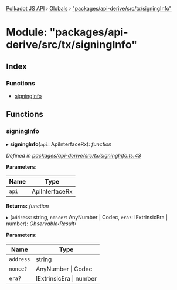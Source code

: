 [Polkadot JS API](../README.md) › [Globals](../globals.md) › ["packages/api-derive/src/tx/signingInfo"](_packages_api_derive_src_tx_signinginfo_.md)

# Module: "packages/api-derive/src/tx/signingInfo"

## Index

### Functions

* [signingInfo](_packages_api_derive_src_tx_signinginfo_.md#signinginfo)

## Functions

###  signingInfo

▸ **signingInfo**(`api`: ApiInterfaceRx): *function*

*Defined in [packages/api-derive/src/tx/signingInfo.ts:43](https://github.com/polkadot-js/api/blob/fcfcbb2d9/packages/api-derive/src/tx/signingInfo.ts#L43)*

**Parameters:**

Name | Type |
------ | ------ |
`api` | ApiInterfaceRx |

**Returns:** *function*

▸ (`address`: string, `nonce?`: AnyNumber | Codec, `era?`: IExtrinsicEra | number): *Observable‹Result›*

**Parameters:**

Name | Type |
------ | ------ |
`address` | string |
`nonce?` | AnyNumber &#124; Codec |
`era?` | IExtrinsicEra &#124; number |

